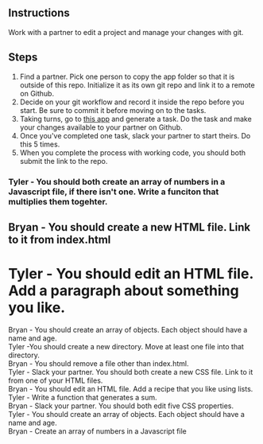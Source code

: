## Instructions

Work with a partner to edit a project and manage your changes with git.

## Steps

1. Find a partner. Pick one person to copy the app folder so that it is outside of this repo. Initialize it as its own git repo and link it to a remote on Github.
2. Decide on your git workflow and record it inside the repo before you start. Be sure to commit it before moving on to the tasks.
3. Taking turns, go to [this app](https://random-task-generator.firebaseapp.com) and generate a task. Do the task and make your changes available to your partner on Github.
4. Once you've completed one task, slack your partner to start theirs. Do this 5 times.
5. When you complete the process with working code, you should both submit the link to the repo.

### Tyler - You should both create an array of numbers in a Javascript file, if there isn't one. Write a funciton that multiplies them togehter. <br>
## Bryan - You should create a new HTML file. Link to it from index.html<br>
# Tyler - You should edit an HTML file. Add a paragraph about something you like.<br>
Bryan - You should create an array of objects. Each object should have a name and age.<br>
Tyler -You should create a new directory. Move at least one file into that directory.<br>
Bryan - You should remove a file other than index.html.<br>
Tyler - Slack your partner. You should both create a new CSS file. Link to it from one of your HTML files.<br>
Bryan - You should edit an HTML file. Add a recipe that you like using lists.<br>
Tyler - Write a function that generates a sum.<br>
Bryan - Slack your partner. You should both edit five CSS properties. <br>
Tyler - You should create an array of objects. Each object should have a name and age.<br>
Bryan - Create an array of numbers in a Javascript file<br>
